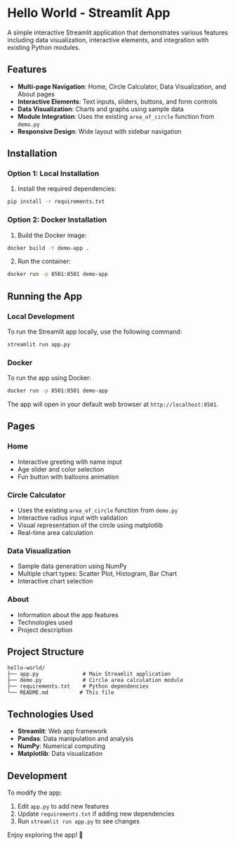 # Hello World - Streamlit App

A simple interactive Streamlit application that demonstrates various features including data visualization, interactive elements, and integration with existing Python modules.

## Features

- **Multi-page Navigation**: Home, Circle Calculator, Data Visualization, and About pages
- **Interactive Elements**: Text inputs, sliders, buttons, and form controls
- **Data Visualization**: Charts and graphs using sample data
- **Module Integration**: Uses the existing `area_of_circle` function from `demo.py`
- **Responsive Design**: Wide layout with sidebar navigation

## Installation

### Option 1: Local Installation

1. Install the required dependencies:
```bash
pip install -r requirements.txt
```

### Option 2: Docker Installation

1. Build the Docker image:
```bash
docker build -t demo-app .
```

2. Run the container:
```bash
docker run -p 8501:8501 demo-app
```

## Running the App

### Local Development
To run the Streamlit app locally, use the following command:

```bash
streamlit run app.py
```

### Docker
To run the app using Docker:

```bash
docker run -p 8501:8501 demo-app
```

The app will open in your default web browser at `http://localhost:8501`.

## Pages

### Home
- Interactive greeting with name input
- Age slider and color selection
- Fun button with balloons animation

### Circle Calculator
- Uses the existing `area_of_circle` function from `demo.py`
- Interactive radius input with validation
- Visual representation of the circle using matplotlib
- Real-time area calculation

### Data Visualization
- Sample data generation using NumPy
- Multiple chart types: Scatter Plot, Histogram, Bar Chart
- Interactive chart selection

### About
- Information about the app features
- Technologies used
- Project description

## Project Structure

```
hello-world/
├── app.py              # Main Streamlit application
├── demo.py             # Circle area calculation module
├── requirements.txt    # Python dependencies
└── README.md          # This file
```

## Technologies Used

- **Streamlit**: Web app framework
- **Pandas**: Data manipulation and analysis
- **NumPy**: Numerical computing
- **Matplotlib**: Data visualization

## Development

To modify the app:
1. Edit `app.py` to add new features
2. Update `requirements.txt` if adding new dependencies
3. Run `streamlit run app.py` to see changes

Enjoy exploring the app! 🚀